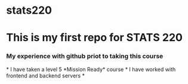 # stats220
<h1>This is my first repo for STATS 220</h1>
<h3>My experience with github priot to taking this course</h3>
* I have taken a level 5 *Mission Ready* course
* I have worked with frontend and backend servers
* 
